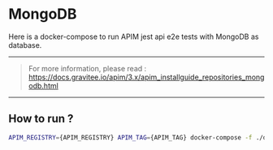 # MongoDB

Here is a docker-compose to run APIM jest api e2e tests with MongoDB as database.

---
> For more information, please read :
> https://docs.gravitee.io/apim/3.x/apim_installguide_repositories_mongodb.html
---

## How to run ?

```bash
APIM_REGISTRY={APIM_REGISTRY} APIM_TAG={APIM_TAG} docker-compose -f ./docker/test/common/docker-compose-apis.yml -f ./docker/test/api-tests/docker-compose-api-tests.yml -p api-integration-test up --abort-on-container-exit --exit-code-from jest-e2e
```
